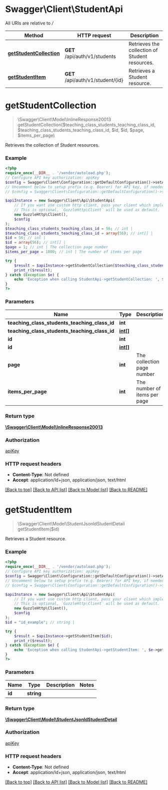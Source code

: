 # Swagger\Client\StudentApi

All URIs are relative to */*

Method | HTTP request | Description
------------- | ------------- | -------------
[**getStudentCollection**](StudentApi.md#getstudentcollection) | **GET** /api/auth/v1/students | Retrieves the collection of Student resources.
[**getStudentItem**](StudentApi.md#getstudentitem) | **GET** /api/auth/v1/student/{id} | Retrieves a Student resource.

# **getStudentCollection**
> \Swagger\Client\Model\InlineResponse20013 getStudentCollection($teaching_class_students_teaching_class_id, $teaching_class_students_teaching_class_id, $id, $id, $page, $items_per_page)

Retrieves the collection of Student resources.

### Example
```php
<?php
require_once(__DIR__ . '/vendor/autoload.php');
// Configure API key authorization: apiKey
$config = Swagger\Client\Configuration::getDefaultConfiguration()->setApiKey('Authorization', 'YOUR_API_KEY');
// Uncomment below to setup prefix (e.g. Bearer) for API key, if needed
// $config = Swagger\Client\Configuration::getDefaultConfiguration()->setApiKeyPrefix('Authorization', 'Bearer');

$apiInstance = new Swagger\Client\Api\StudentApi(
    // If you want use custom http client, pass your client which implements `GuzzleHttp\ClientInterface`.
    // This is optional, `GuzzleHttp\Client` will be used as default.
    new GuzzleHttp\Client(),
    $config
);
$teaching_class_students_teaching_class_id = 56; // int | 
$teaching_class_students_teaching_class_id = array(56); // int[] | 
$id = 56; // int | 
$id = array(56); // int[] | 
$page = 1; // int | The collection page number
$items_per_page = 1000; // int | The number of items per page

try {
    $result = $apiInstance->getStudentCollection($teaching_class_students_teaching_class_id, $teaching_class_students_teaching_class_id, $id, $id, $page, $items_per_page);
    print_r($result);
} catch (Exception $e) {
    echo 'Exception when calling StudentApi->getStudentCollection: ', $e->getMessage(), PHP_EOL;
}
?>
```

### Parameters

Name | Type | Description  | Notes
------------- | ------------- | ------------- | -------------
 **teaching_class_students_teaching_class_id** | **int**|  | [optional]
 **teaching_class_students_teaching_class_id** | [**int[]**](../Model/int.md)|  | [optional]
 **id** | **int**|  | [optional]
 **id** | [**int[]**](../Model/int.md)|  | [optional]
 **page** | **int**| The collection page number | [optional] [default to 1]
 **items_per_page** | **int**| The number of items per page | [optional] [default to 1000]

### Return type

[**\Swagger\Client\Model\InlineResponse20013**](../Model/InlineResponse20013.md)

### Authorization

[apiKey](../../README.md#apiKey)

### HTTP request headers

 - **Content-Type**: Not defined
 - **Accept**: application/ld+json, application/json, text/html

[[Back to top]](#) [[Back to API list]](../../README.md#documentation-for-api-endpoints) [[Back to Model list]](../../README.md#documentation-for-models) [[Back to README]](../../README.md)

# **getStudentItem**
> \Swagger\Client\Model\StudentJsonldStudentDetail getStudentItem($id)

Retrieves a Student resource.

### Example
```php
<?php
require_once(__DIR__ . '/vendor/autoload.php');
// Configure API key authorization: apiKey
$config = Swagger\Client\Configuration::getDefaultConfiguration()->setApiKey('Authorization', 'YOUR_API_KEY');
// Uncomment below to setup prefix (e.g. Bearer) for API key, if needed
// $config = Swagger\Client\Configuration::getDefaultConfiguration()->setApiKeyPrefix('Authorization', 'Bearer');

$apiInstance = new Swagger\Client\Api\StudentApi(
    // If you want use custom http client, pass your client which implements `GuzzleHttp\ClientInterface`.
    // This is optional, `GuzzleHttp\Client` will be used as default.
    new GuzzleHttp\Client(),
    $config
);
$id = "id_example"; // string | 

try {
    $result = $apiInstance->getStudentItem($id);
    print_r($result);
} catch (Exception $e) {
    echo 'Exception when calling StudentApi->getStudentItem: ', $e->getMessage(), PHP_EOL;
}
?>
```

### Parameters

Name | Type | Description  | Notes
------------- | ------------- | ------------- | -------------
 **id** | **string**|  |

### Return type

[**\Swagger\Client\Model\StudentJsonldStudentDetail**](../Model/StudentJsonldStudentDetail.md)

### Authorization

[apiKey](../../README.md#apiKey)

### HTTP request headers

 - **Content-Type**: Not defined
 - **Accept**: application/ld+json, application/json, text/html

[[Back to top]](#) [[Back to API list]](../../README.md#documentation-for-api-endpoints) [[Back to Model list]](../../README.md#documentation-for-models) [[Back to README]](../../README.md)

